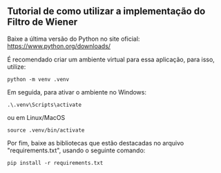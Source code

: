 
## Tutorial de como utilizar a implementação do Filtro de Wiener  

  
 Baixe a última versão do Python no site oficial: <https://www.python.org/downloads/>

 É recomendado criar um ambiente virtual para essa aplicação, para isso, utilize:  
 
 ```python -m venv .venv```  
 
 Em seguida, para ativar o ambiente no Windows:  
 
 ```.\.venv\Scripts\activate```  

 ou em Linux/MacOS

  ```source .venv/bin/activate```
 
 Por fim, baixe as bibliotecas que estão destacadas no arquivo "requirements.txt", usando o seguinte comando:  
 
 ```pip install -r requirements.txt```

 
